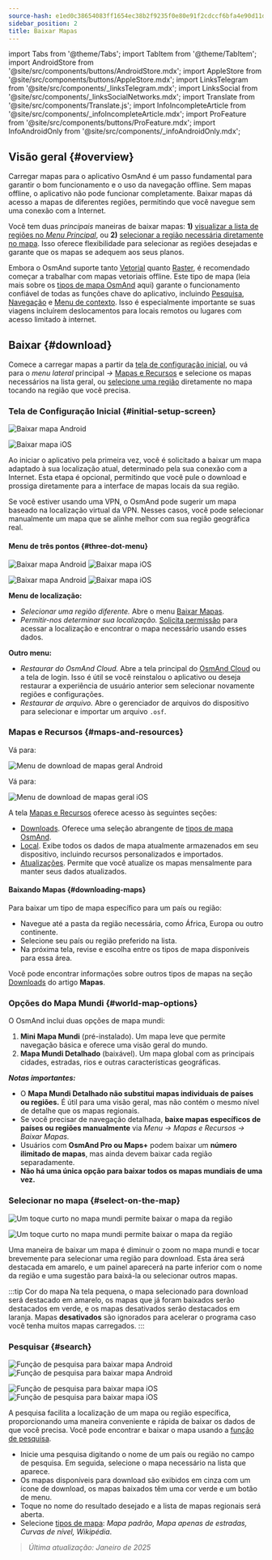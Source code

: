 ```yaml
---
source-hash: e1ed0c38654083ff1654ec38b2f9235f0e80e91f2cdccf6bfa4e90d11da491a5
sidebar_position: 2
title: Baixar Mapas
---
```

import Tabs from '@theme/Tabs';
import TabItem from '@theme/TabItem';
import AndroidStore from '@site/src/components/buttons/AndroidStore.mdx';
import AppleStore from '@site/src/components/buttons/AppleStore.mdx';
import LinksTelegram from '@site/src/components/_linksTelegram.mdx';
import LinksSocial from '@site/src/components/_linksSocialNetworks.mdx';
import Translate from '@site/src/components/Translate.js';
import InfoIncompleteArticle from '@site/src/components/_infoIncompleteArticle.mdx';
import ProFeature from '@site/src/components/buttons/ProFeature.mdx';
import InfoAndroidOnly from '@site/src/components/_infoAndroidOnly.mdx';




## Visão geral {#overview}

Carregar mapas para o aplicativo OsmAnd é um passo fundamental para garantir o bom funcionamento e o uso da navegação offline. Sem mapas offline, o aplicativo não pode funcionar completamente. Baixar mapas dá acesso a mapas de diferentes regiões, permitindo que você navegue sem uma conexão com a Internet.

Você tem duas *principais* maneiras de baixar mapas: **1)** [visualizar a lista de regiões no *Menu Principal*](#maps-and-resources), ou **2)** [selecionar a região necessária diretamente no mapa](#select-on-the-map). Isso oferece flexibilidade para selecionar as regiões desejadas e garante que os mapas se adequem aos seus planos.

Embora o OsmAnd suporte tanto [Vetorial](../map/vector-maps.md) quanto [Raster](../map/raster-maps.md), é recomendado começar a trabalhar com mapas vetoriais offline. Este tipo de mapa (leia mais sobre os [tipos de mapa OsmAnd](../personal/maps-resources.md#map-types) aqui) garante o funcionamento confiável de todas as funções chave do aplicativo, incluindo [Pesquisa](../search/index.md), [Navegação](../navigation/index.md) e [Menu de contexto](../map/map-context-menu.md). Isso é especialmente importante se suas viagens incluírem deslocamentos para locais remotos ou lugares com acesso limitado à internet.


## Baixar {#download}

Comece a carregar mapas a partir da [tela de configuração inicial](#initial-setup-screen), ou vá para o *menu lateral* principal *→* [Mapas e Recursos](#maps-and-resources) e selecione os mapas necessários na lista geral, ou [selecione uma região](#select-on-the-map) diretamente no mapa tocando na região que você precisa.


### Tela de Configuração Inicial {#initial-setup-screen}

<Tabs groupId="operating-systems" queryString="current-os">

<TabItem value="android" label="Android">

![Baixar mapa Android](@site/static/img/steps/start_screen_first_screen_andr.png)

</TabItem>

<TabItem value="ios" label="iOS">

![Baixar mapa iOS](@site/static/img/steps/start_screen_first_screen_ios.png)

</TabItem>

</Tabs>

Ao iniciar o aplicativo pela primeira vez, você é solicitado a baixar um mapa adaptado à sua localização atual, determinado pela sua conexão com a Internet. Esta etapa é opcional, permitindo que você pule o download e prossiga diretamente para a interface de mapas locais da sua região.

Se você estiver usando uma VPN, o OsmAnd pode sugerir um mapa baseado na localização virtual da VPN. Nesses casos, você pode selecionar manualmente um mapa que se alinhe melhor com sua região geográfica real.


#### Menu de três pontos {#three-dot-menu}

<Tabs groupId="operating-systems" queryString="current-os">

<TabItem value="android" label="Android">

![Baixar mapa Android](@site/static/img/steps/start_screen_first_screen_location_andr.png) ![Baixar mapa iOS](@site/static/img/steps/start_screen_first_screen_other_andr.png)

</TabItem>

<TabItem value="ios" label="iOS">

![Baixar mapa Android](@site/static/img/steps/start_screen_first_screen_location_ios.png) ![Baixar mapa iOS](@site/static/img/steps/start_screen_first_screen_other_ios.png)

</TabItem>

</Tabs>

**Menu de localização:**

- *Selecionar uma região diferente.* Abre o menu [Baixar Mapas](#maps-and-resources).
- *Permitir-nos determinar sua localização.* [Solicita permissão](../start-with/first-steps.md#permission-to-access-the-location) para acessar a localização e encontrar o mapa necessário usando esses dados.

**Outro menu:**

- *Restaurar do OsmAnd Cloud.* Abre a tela principal do [OsmAnd Cloud](../personal/osmand-cloud.md) ou a tela de login. Isso é útil se você reinstalou o aplicativo ou deseja restaurar a experiência de usuário anterior sem selecionar novamente regiões e configurações.
- *Restaurar de arquivo.* Abre o gerenciador de arquivos do dispositivo para selecionar e importar um arquivo `.osf`.


### Mapas e Recursos {#maps-and-resources}

<Tabs groupId="operating-systems" queryString="current-os">

<TabItem value="android" label="Android">

Vá para: *<Translate android="true" ids="shared_string_menu,maps_and_resources,downloads"/>*

![Menu de download de mapas geral Android](@site/static/img/personal/maps/download_menu_andr.png)

</TabItem>

<TabItem value="ios" label="iOS">

Vá para: *<Translate ios="true" ids="shared_string_menu,res_mapsres"/>*

![Menu de download de mapas geral iOS](@site/static/img/personal/maps/download_menu_ios.png)

</TabItem>

</Tabs>

A tela [Mapas e Recursos](../personal/maps-resources.md) oferece acesso às seguintes seções:

- [Downloads](../personal/maps-resources.md#downloads). Oferece uma seleção abrangente de [tipos de mapa OsmAnd](../personal/maps-resources.md#map-types).
- [Local](../personal/maps-resources.md#local). Exibe todos os dados de mapa atualmente armazenados em seu dispositivo, incluindo recursos personalizados e importados.
- [Atualizações](../personal/maps-resources.md#updates). Permite que você atualize os mapas mensalmente para manter seus dados atualizados.

#### Baixando Mapas {#downloading-maps}

Para baixar um tipo de mapa específico para um país ou região:

- Navegue até a pasta da região necessária, como África, Europa ou outro continente.
- Selecione seu país ou região preferido na lista.
- Na próxima tela, revise e escolha entre os tipos de mapa disponíveis para essa área.

Você pode encontrar informações sobre outros tipos de mapas na seção [Downloads](../personal/maps-resources.md#downloads) do artigo **Mapas**.

### Opções do Mapa Mundi {#world-map-options}

O OsmAnd inclui duas opções de mapa mundi:

1. **Mini Mapa Mundi** (pré-instalado). Um mapa leve que permite navegação básica e oferece uma visão geral do mundo.
2. **Mapa Mundi Detalhado** (baixável). Um mapa global com as principais cidades, estradas, rios e outras características geográficas.

***Notas importantes:***

- O **Mapa Mundi Detalhado não substitui mapas individuais de países ou regiões.** É útil para uma visão geral, mas não contém o mesmo nível de detalhe que os mapas regionais.
- Se você precisar de navegação detalhada, **baixe mapas específicos de países ou regiões manualmente** via *Menu → Mapas e Recursos → Baixar Mapas.*
- Usuários com **OsmAnd Pro ou Maps+** podem baixar um **número ilimitado de mapas**, mas ainda devem baixar cada região separadamente.
- **Não há uma única opção para baixar todos os mapas mundiais de uma vez.**


### Selecionar no mapa {#select-on-the-map}

<Tabs groupId="operating-systems" queryString="current-os">

<TabItem value="android" label="Android">

![Um toque curto no mapa mundi permite baixar o mapa da região](@site/static/img/map/download_region_map_via_worldmap.png)

</TabItem>

<TabItem value="ios" label="iOS">

![Um toque curto no mapa mundi permite baixar o mapa da região](@site/static/img/settings/download_region_map_via_worldmap_ios.png)

</TabItem>

</Tabs>

Uma maneira de baixar um mapa é diminuir o zoom no mapa mundi e tocar brevemente para selecionar uma região para download. Esta área será destacada em amarelo, e um painel aparecerá na parte inferior com o nome da região e uma sugestão para baixá-la ou selecionar outros mapas.

:::tip Cor do mapa
Na tela pequena, o mapa selecionado para download será destacado em amarelo, os mapas que já foram baixados serão destacados em verde, e os mapas desativados serão destacados em laranja. Mapas **desativados** são ignorados para acelerar o programa caso você tenha muitos mapas carregados.
:::

### Pesquisar {#search}

<Tabs groupId="operating-systems" queryString="current-os">

<TabItem value="android" label="Android">

![Função de pesquisa para baixar mapa Android](@site/static/img/settings/search_download_map_3_andr.png) ![Função de pesquisa para baixar mapa Android](@site/static/img/settings/search_download_map_4_andr.png)

</TabItem>

<TabItem value="ios" label="iOS">

![Função de pesquisa para baixar mapa iOS](@site/static/img/settings/search_download_map_1_ios.png) ![Função de pesquisa para baixar mapa iOS](@site/static/img/settings/search_download_map_2_ios.png)

</TabItem>

</Tabs>

A pesquisa facilita a localização de um mapa ou região específica, proporcionando uma maneira conveniente e rápida de baixar os dados de que você precisa. Você pode encontrar e baixar o mapa usando a [função de pesquisa](../search/index.md).

- Inicie uma pesquisa digitando o nome de um país ou região no campo de pesquisa. Em seguida, selecione o mapa necessário na lista que aparece.
- Os mapas disponíveis para download são exibidos em cinza com um ícone de download, os mapas baixados têm uma cor verde e um botão de menu.
- Toque no nome do resultado desejado e a lista de mapas regionais será aberta.
- Selecione [tipos de mapa](../personal/maps-resources.md#map-types): *Mapa padrão, Mapa apenas de estradas, Curvas de nível, Wikipédia*.

> *Última atualização: Janeiro de 2025*